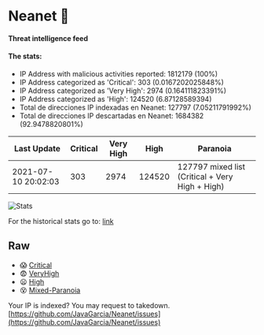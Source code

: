# Neanet :hocho:
#### Threat intelligence feed
#### The stats:

- IP Address with malicious activities reported: 1812179 (100%)
- IP Address categorized as 'Critical':  303 (0.0167202025848%)
- IP Address categorized as 'Very High':  2974 (0.164111823391%)
- IP Address categorized as 'High':  124520 (6.87128589394)
- Total de direcciones IP indexadas en Neanet:  127797 (7.05211791992%)
- Total de direcciones IP descartadas en Neanet:  1684382 (92.9478820801%)

| Last Update | Critical | Very High | High | Paranoia |
| --- | --- | --- | --- | --- |
| 2021-07-10 20:02:03 | 303 | 2974 | 124520 | 127797 mixed list (Critical + Very High + High)|

![Stats](https://docs.google.com/spreadsheets/d/e/2PACX-1vSnaNMIXVabIpDJjufMlzH7poXnshF3mgd8Is1g9ytUEzVsP5my4Trn8f-xkoLLQ38xpL3HtmUexLo6/pubchart?oid=501124687&format=image)

For the historical stats go to: [link](/stats.csv)
## Raw
- :scream: [Critical](https://raw.githubusercontent.com/JavaGarcia/Neanet/master/blacklists/neanet_critical.txt)
- :fearful: [VeryHigh](https://raw.githubusercontent.com/JavaGarcia/Neanet/master/blacklists/neanet_veryHigh.txtt)
- :frowning: [High](https://raw.githubusercontent.com/JavaGarcia/Neanet/master/blacklists/neanet_high.txt)
- :dizzy_face: [Mixed-Paranoia](https://raw.githubusercontent.com/JavaGarcia/Neanet/master/blacklists/neanet_all.txt)


Your IP is indexed? You may request to takedown. [https://github.com/JavaGarcia/Neanet/issues](https://github.com/JavaGarcia/Neanet/issues)















































































































































































































































































































































































































































































































































































































































































































































































































































































































































































































































































































































































































































































































































































































































































































































































































































































































































































































































































































































































































































































































































































































































































































































































































































































































































































































































































































































































































































































































































































































































































































































































































































































































































































































































































































































































































































































































































































































































































































































































































































































































































































































































































































































































































































































































































































































































































































































































































































































































































































































































































































































































































































































































































































































































































































































































































































































































































































































































































































































































































































































































































































































































































































































































































































































































































































































































































































































































































































































































































































































































































































































































































































































































































































































































































































































































































































































































